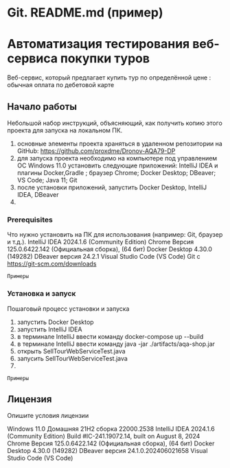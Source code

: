 # Git. README.md (пример)

# Автоматизация тестирования веб-сервиса покупки туров

Веб-сервис, который предлагает купить тур по определённой цене : обычная оплата по дебетовой карте 

## Начало работы

Небольшой набор инструкций, объясняющий, как получить копию этого проекта для запуска на локальном ПК.

1. основные элементы проекта храняться в удаленном репозитории на GitHub: https://github.com/proxdme/Dronov-AQA79-DP
2. для запуска проекта необходимо на компьютере под управлением ОС Windows 11.0  установить следующие  приложений: IntelliJ IDEA и плагины Docker,Gradle ; браузер Chrome; Docker Desktop; DBeaver; VS Code; Java 11; Git 
3. после установки приложений, запустить Docker Desktop, IntelliJ IDEA, DBeaver 
4. 




### Prerequisites

Что нужно установить на ПК для использования (например: Git, браузер и т.д.).
IntelliJ IDEA 2024.1.6 (Community Edition)
Chrome Версия 125.0.6422.142 (Официальная сборка), (64 бит)
Docker Desktop 4.30.0 (149282)
DBeaver версия 24.2.1
Visual Studio Code (VS Code)
Git c https://git-scm.com/downloads
```
Примеры
```

### Установка и запуск

Пошаговый процесс установки и запуска

1. запустить Docker Desktop
2. запустить IntelliJ IDEA
3. в терминале IntelliJ ввести команду docker-compose up --build
4. в терминале IntelliJ ввести команду java -jar ./artifacts/aqa-shop.jar 
5. открыть SellTourWebServiceTest.java
6. запусить SellTourWebServiceTest.java
7. 
   


```
Примеры
```

## Лицензия

Опишите условия лицензии

Windows 11.0 Домашняя 21H2 сборка 22000.2538
IntelliJ IDEA 2024.1.6 (Community Edition) Build #IC-241.19072.14, built on August 8, 2024
Chrome Версия 125.0.6422.142 (Официальная сборка), (64 бит)
Docker Desktop 4.30.0 (149282)
DBeaver версия 24.1.0.202406021658
Visual Studio Code (VS Code)

